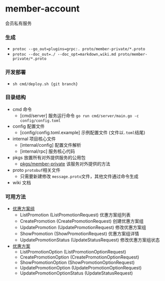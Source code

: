 # member-account

会员私有服务

### 生成
- `protoc --go_out=plugins=grpc:. proto/member-private/*.proto`
- `protoc --doc_out=./ --doc_opt=markdown,wiki.md proto/member-private/*.proto`

### 开发部署

- `sh cmd/deploy.sh {git branch}`

### 目录结构
- cmd 命令
    - [cmd/server] 服务运行命令 `go run cmd/server/main.go -c config/config.toml`
- config 配置文件
    - [config/config.toml.example] 示例配置文件 (文件以`.toml`结尾)
- internal 项目核心文件 
    - [internal/config] 配置文件解析
    - [internal/rpc] 服务核心代码
- pkgs 放置所有对外提供服务的公用包
    - [pkgs/member-private](./pkgs/member-private) 该服务对外提供的方法
- proto `protobuf`相关文件
    - 只需要新建修改 `message.proto`文件，其他文件通过命令生成
- wiki 文档

### 可用方法
- [优惠方案组](./wiki/优惠方案组.md)
    - ListPromotion (ListPromotionRequest)  优惠方案组列表
    - CreatePromotion (CreatePromotionRequest)  创建优惠方案组
    - UpdatePromotion (UpdatePromotionRequest) 修改优惠方案组
    - ShowPromotion (ShowPromotionRequest) 优惠方案组详情
    - UpdatePromotionStatus (UpdateStatusRequest) 修改优惠方案组状态
- [优惠方案](./wiki/优惠方案.md)
    - ListPromotionOption (ListPromotionOptionRequest)
    - CreatePromotionOption (CreatePromotionOptionRequest) 
    - ShowPromotionOption (ShowPromotionOptionRequest)
    - UpdatePromotionOption (UpdatePromotionOptionRequest)
    - UpdatePromotionOptionStatus (UpdateStatusRequest)
